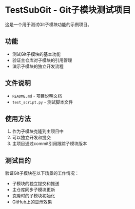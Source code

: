 # TestSubGit - Git子模块测试项目

这是一个用于测试Git子模块功能的示例项目。

## 功能

- 测试Git子模块的基本功能
- 验证主仓库对子模块的引用管理
- 演示子模块的独立开发流程

## 文件说明

- `README.md` - 项目说明文档
- `test_script.py` - 测试脚本文件

## 使用方法

1. 作为子模块克隆到主项目中
2. 可以独立开发和提交
3. 主项目通过commit引用跟踪子模块版本

## 测试目的

验证Git子模块在以下场景的工作情况：
- 子模块的独立提交和推送
- 主仓库同步子模块更新
- 克隆时的子模块初始化
- GitHub上的显示效果